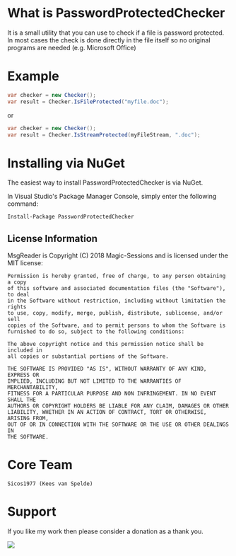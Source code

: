 What is PasswordProtectedChecker
=========

It is a small utility that you can use to check if a file is password protected. In most cases the check is done
directly in the file itself so no original programs are needed (e.g. Microsoft Office)

Example
============
```c#
var checker = new Checker();
var result = Checker.IsFileProtected("myfile.doc");
```

or

```c#
var checker = new Checker();
var result = Checker.IsStreamProtected(myFileStream, ".doc");
```

Installing via NuGet
====================

The easiest way to install PasswordProtectedChecker is via NuGet.

In Visual Studio's Package Manager Console, simply enter the following command:

    Install-Package PasswordProtectedChecker


## License Information

MsgReader is Copyright (C) 2018 Magic-Sessions and is licensed under the MIT license:

    Permission is hereby granted, free of charge, to any person obtaining a copy
    of this software and associated documentation files (the "Software"), to deal
    in the Software without restriction, including without limitation the rights
    to use, copy, modify, merge, publish, distribute, sublicense, and/or sell
    copies of the Software, and to permit persons to whom the Software is
    furnished to do so, subject to the following conditions:

    The above copyright notice and this permission notice shall be included in
    all copies or substantial portions of the Software.

    THE SOFTWARE IS PROVIDED "AS IS", WITHOUT WARRANTY OF ANY KIND, EXPRESS OR
    IMPLIED, INCLUDING BUT NOT LIMITED TO THE WARRANTIES OF MERCHANTABILITY,
    FITNESS FOR A PARTICULAR PURPOSE AND NON INFRINGEMENT. IN NO EVENT SHALL THE
    AUTHORS OR COPYRIGHT HOLDERS BE LIABLE FOR ANY CLAIM, DAMAGES OR OTHER
    LIABILITY, WHETHER IN AN ACTION OF CONTRACT, TORT OR OTHERWISE, ARISING FROM,
    OUT OF OR IN CONNECTION WITH THE SOFTWARE OR THE USE OR OTHER DEALINGS IN
    THE SOFTWARE.

Core Team
=========
    Sicos1977 (Kees van Spelde)

Support
=======
If you like my work then please consider a donation as a thank you.

<a href="https://www.paypal.com/cgi-bin/webscr?cmd=_s-xclick&hosted_button_id=NS92EXB2RDPYA" target="_blank"><img src="https://www.paypalobjects.com/en_US/i/btn/btn_donate_LG.gif" /></a>
